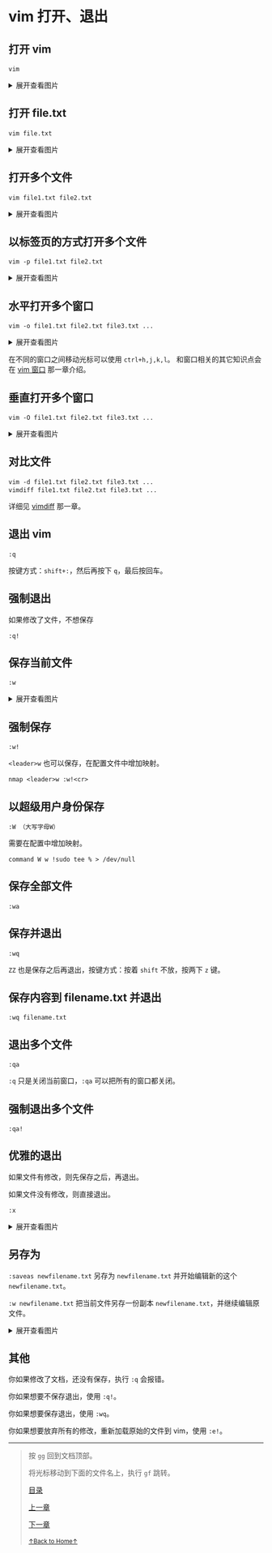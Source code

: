 # vim 打开、退出

## 打开 vim

```
vim
```

<details>
<summary>展开查看图片</summary>
<img src="../../images/vim_1.1_open_01.gif" alt="vim_1.1_open_01.gif" />
</details>

## 打开 file.txt

```
vim file.txt
```

<details>
<summary>展开查看图片</summary>
<img src="../../images/vim_1.1_open_02.gif" alt="vim_1.1_open_02.gif" />
</details>

## 打开多个文件

```
vim file1.txt file2.txt
```

<details>
<summary>展开查看图片</summary>
<img src="../../images/vim_1.1_open_03.gif" alt="vim_1.1_open_03.gif" />
</details>

## 以标签页的方式打开多个文件

```
vim -p file1.txt file2.txt
```

<details>
<summary>展开查看图片</summary>
<img src="../../images/vim_1.1_open_04.gif" alt="vim_1.1_open_04.gif" />
</details>

## 水平打开多个窗口

```
vim -o file1.txt file2.txt file3.txt ...
```

<details>
<summary>展开查看图片</summary>
<img src="../../images/vim_1.1_open_05.gif" alt="vim_1.1_open_05.gif" />
</details>

在不同的窗口之间移动光标可以使用 `ctrl+h,j,k,l`。
和窗口相关的其它知识点会在 [vim 窗口](README_vim_1.7_windows.md) 那一章介绍。

## 垂直打开多个窗口

```
vim -O file1.txt file2.txt file3.txt ...
```

<details>
<summary>展开查看图片</summary>
<img src="../../images/vim_1.1_open_06.gif" alt="vim_1.1_open_06.gif" />
</details>

## 对比文件

```
vim -d file1.txt file2.txt file3.txt ...
vimdiff file1.txt file2.txt file3.txt ...
```

详细见 [vimdiff](README_vim_2_vimdiff.md) 那一章。

## 退出 vim

```
:q
```

按键方式：`shift+:`，然后再按下 `q`，最后按回车。

## 强制退出

如果修改了文件，不想保存

```
:q!
```

## 保存当前文件

```
:w
```

<details>
<summary>展开查看图片</summary>
<img src="../../images/vim_1.1_open_07.gif" alt="vim_1.1_open_07.gif" />
</details>

## 强制保存

```
:w!
```

`<leader>w` 也可以保存，在配置文件中增加映射。

```
nmap <leader>w :w!<cr>
```

## 以超级用户身份保存

```
:W （大写字母W）
```

需要在配置中增加映射。

```
command W w !sudo tee % > /dev/null
```

## 保存全部文件

```
:wa
```

## 保存并退出

```
:wq
```

`ZZ` 也是保存之后再退出，按键方式：按着 `shift` 不放，按两下 `z` 键。

## 保存内容到 filename.txt 并退出

```
:wq filename.txt
```

## 退出多个文件

```
:qa
```

`:q` 只是关闭当前窗口，`:qa` 可以把所有的窗口都关闭。

## 强制退出多个文件

```
:qa!
```

## 优雅的退出

如果文件有修改，则先保存之后，再退出。

如果文件没有修改，则直接退出。

```
:x
```

<details>
<summary>展开查看图片</summary>
<img src="../../images/vim_1.1_open_08.gif" alt="vim_1.1_open_08.gif" />
</details>

## 另存为

`:saveas newfilename.txt` 另存为 `newfilename.txt` 并开始编辑新的这个 `newfilename.txt`。

`:w newfilename.txt` 把当前文件另存一份副本 `newfilename.txt`，并继续编辑原文件。

<details>
<summary>展开查看图片</summary>
<img src="../../images/vim_1.1_open_09.gif" alt="vim_1.1_open_09.gif" />
<img src="../../images/vim_1.1_open_10.gif" alt="vim_1.1_open_10.gif" />
</details>

## 其他

你如果修改了文档，还没有保存，执行 `:q` 会报错。

你如果想要不保存退出，使用 `:q!`。

你如果想要保存退出，使用 `:wq`。

你如果想要放弃所有的修改，重新加载原始的文件到 vim，使用 `:e!`。

* * *

> 按 `gg` 回到文档顶部。
>
> 将光标移动到下面的文件名上，执行 `gf` 跳转。
>
> [目录](README.md)
>
> [上一章](README_02_how_to_use_this_document.mdmd)
>
> [下一章](README_vim_1.2_move_cursor.md)
>
> <a href='https://github.com/MDGSF/MyVim'><small>↑Back to Home↑</small></a>

